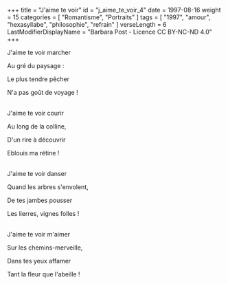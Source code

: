 +++
title = "J'aime te voir"
id = "j_aime_te_voir_4"
date = 1997-08-16
weight = 15
categories = [ "Romantisme", "Portraits" ]
tags = [ "1997", "amour", "hexasyllabe", "philosophie", "refrain" ]
verseLength = 6
LastModifierDisplayName = "Barbara Post - Licence CC BY-NC-ND 4.0"
+++

J'aime te voir marcher

Au gré du paysage :

Le plus tendre pêcher

N'a pas goût de voyage !

 \
J'aime te voir courir

Au long de la colline,

D'un rire à découvrir

Eblouis ma rétine !

 \
J'aime te voir danser

Quand les arbres s'envolent,

De tes jambes pousser

Les lierres, vignes folles !

 \
J'aime te voir m'aimer

Sur les chemins-merveille,

Dans tes yeux affamer

Tant la fleur que l'abeille !
